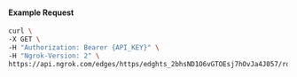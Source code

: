 <!-- Code generated for API Clients. DO NOT EDIT. -->

#### Example Request

```bash
curl \
-X GET \
-H "Authorization: Bearer {API_KEY}" \
-H "Ngrok-Version: 2" \
https://api.ngrok.com/edges/https/edghts_2bhsND1O6vGTOEsj7hOvJa4J057/routes/edghtsrt_2bhsNBlYECnmDo3S1MQLVgscSPa/saml
```
